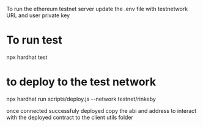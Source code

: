 To run the ethereum testnet server update the .env file with testnetwork URL and user private key

# To run test  
npx hardhat test

# to deploy to the test network
npx hardhat run scripts/deploy.js --network testnet/rinkeby

once connected successfuly deployed copy the abi and address to interact with the deployed contract to the client utils folder 
